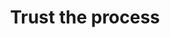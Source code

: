 ---
pid: LLG162
title: Trust the process
location_transcription: in front of wells fargo
zipcode: '19106'
outside_phl: 
neighborhood: Society Hill,Old City
age: '18'
age_range: 13-19
instagram: 
image_file_name: LLG_162.jpg
proposal_transcription: life size
topic: Figure,Philadelphia,Pop Culture,Sports
topic_summary: 0, 0, 0, 0
type: Sculpture Statue
keywords_other: sam hinkie, joel embiid, trust the process, the process
credit: PierroBergherra
image_labels: 
twitter: 
facebook: 
permalink: "/monuments/llg162/"
layout: item-page
---